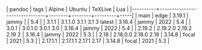 | pandoc   | tags                          | Alpine | Ubuntu | TeXLive | Lua |
|----------+-------------------------------+--------+--------+---------+-----|
| main     | edge                          | 3.19.1 | jammy  |         | 5.4 |
| 3.1.1    | 3.1.1.0  3.1.1  3.1  3 latest | 3.16.4 | jammy  |    2022 | 5.4 |
| 3.0.1    | 3.0.1.0  3.0.1  3.0           | 3.16.4 | jammy  |    2022 | 5.4 |
| 2.19.2   | 2.19.2.0 2.19.2 2.19 2        | 3.16.4 | jammy  |    2022 | 5.3 |
| 2.18     | 2.18.0.0 2.18.0 2.18          | 3.14.8 | focal  |    2021 | 5.3 |
| 2.17.1.1 | 2.17.1.1 2.17.1 2.17          | 3.14.8 | focal  |    2021 | 5.3 |
